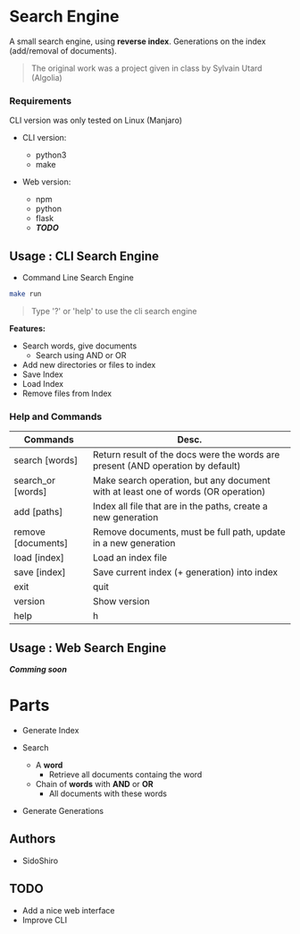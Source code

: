 # Search Engine

A small search engine, using **reverse index**. Generations on the index (add/removal of documents).

> The original work was a project given in class by Sylvain Utard (Algolia)

### Requirements

CLI version was only tested on Linux (Manjaro)

* CLI version:
  * python3
  * make

* Web version:
  * npm
  * python
  * flask
  * ***TODO***

## Usage : CLI Search Engine

* Command Line Search Engine

```sh
make run
```

> Type '?' or 'help' to use the cli search engine


**Features:**

* Search words, give documents
  * Search using AND or OR
* Add new directories or files to index
* Save Index
* Load Index
* Remove files from Index

### Help and Commands


| Commands           | Desc. |
|--------------------|-------|
| search [words]     | Return result of the docs were the words are present (AND operation by default) |
| search_or [words]  | Make search operation, but any document with at least one of words (OR operation) |
| add [paths]        | Index all file that are in the paths, create a new generation |
| remove [documents] | Remove documents, must be full path, update in a new generation |
| load [index]       | Load an index file |
| save [index]       | Save current index (+ generation) into index |
| exit|quit          | Stop Engine |
| version            | Show version |
| help|h|?           | Show help |

## Usage : Web Search Engine

***Comming soon***

# Parts

* Generate Index

* Search
  * A **word**
    * Retrieve all documents containg the word
  * Chain of **words** with **AND** or **OR**
    * All documents with these words

* Generate Generations


## Authors

* SidoShiro

## TODO

* Add a nice web interface
* Improve CLI
